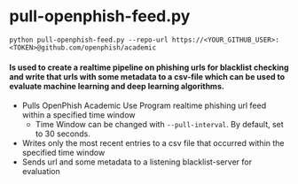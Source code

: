 # pull-openphish-feed.py
    python pull-openphish-feed.py --repo-url https://<YOUR_GITHUB_USER>:<TOKEN>@github.com/openphish/academic

#### Is used to create a realtime pipeline on phishing urls for blacklist checking and write that urls with some metadata to a csv-file which can be used to evaluate machine learning and deep learning algorithms.
* Pulls OpenPhish Academic Use Program realtime phishing url feed within a specified time window
  * Time Window can be changed with `--pull-interval`. By default, set to 30 seconds.
* Writes only the most recent entries to a csv file that occurred within the specified time window
* Sends url and some metadata to a listening blacklist-server for evaluation 
